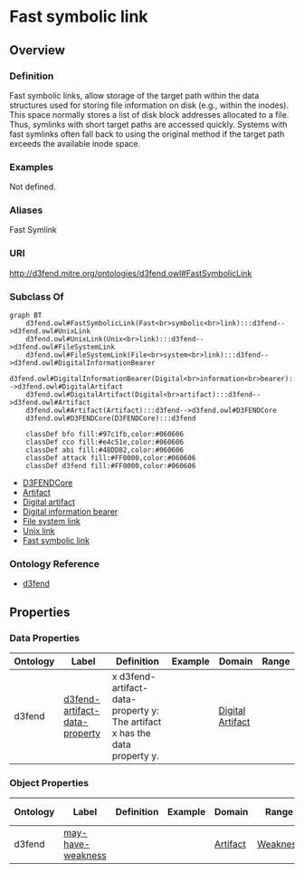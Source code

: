 # Fast symbolic link

## Overview

### Definition
Fast symbolic links, allow storage of the target path within the data structures used for storing file information on disk (e.g., within the inodes). This space normally stores a list of disk block addresses allocated to a file. Thus, symlinks with short target paths are accessed quickly. Systems with fast symlinks often fall back to using the original method if the target path exceeds the available inode space.

### Examples
Not defined.

### Aliases
Fast Symlink

### URI
http://d3fend.mitre.org/ontologies/d3fend.owl#FastSymbolicLink

### Subclass Of
```mermaid
graph BT
    d3fend.owl#FastSymbolicLink(Fast<br>symbolic<br>link):::d3fend-->d3fend.owl#UnixLink
    d3fend.owl#UnixLink(Unix<br>link):::d3fend-->d3fend.owl#FileSystemLink
    d3fend.owl#FileSystemLink(File<br>system<br>link):::d3fend-->d3fend.owl#DigitalInformationBearer
    d3fend.owl#DigitalInformationBearer(Digital<br>information<br>bearer):::d3fend-->d3fend.owl#DigitalArtifact
    d3fend.owl#DigitalArtifact(Digital<br>artifact):::d3fend-->d3fend.owl#Artifact
    d3fend.owl#Artifact(Artifact):::d3fend-->d3fend.owl#D3FENDCore
    d3fend.owl#D3FENDCore(D3FENDCore):::d3fend
    
    classDef bfo fill:#97c1fb,color:#060606
    classDef cco fill:#e4c51e,color:#060606
    classDef abi fill:#48DD82,color:#060606
    classDef attack fill:#FF0000,color:#060606
    classDef d3fend fill:#FF0000,color:#060606
```

- [D3FENDCore](/docs/ontology/reference/model/D3FENDCore/D3FENDCore.md)
- [Artifact](/docs/ontology/reference/model/D3FENDCore/Artifact/Artifact.md)
- [Digital artifact](/docs/ontology/reference/model/D3FENDCore/Artifact/Digital%20artifact/Digital%20artifact.md)
- [Digital information bearer](/docs/ontology/reference/model/D3FENDCore/Artifact/Digital%20artifact/Digital%20information%20bearer/Digital%20information%20bearer.md)
- [File system link](/docs/ontology/reference/model/D3FENDCore/Artifact/Digital%20artifact/Digital%20information%20bearer/File%20system%20link/File%20system%20link.md)
- [Unix link](/docs/ontology/reference/model/D3FENDCore/Artifact/Digital%20artifact/Digital%20information%20bearer/File%20system%20link/Unix%20link/Unix%20link.md)
- [Fast symbolic link](/docs/ontology/reference/model/D3FENDCore/Artifact/Digital%20artifact/Digital%20information%20bearer/File%20system%20link/Unix%20link/Fast%20symbolic%20link/Fast%20symbolic%20link.md)


### Ontology Reference
- [d3fend](http://d3fend.mitre.org/ontologies/d3fend.owl#)

## Properties
### Data Properties
| Ontology | Label | Definition | Example | Domain | Range |
|----------|-------|------------|---------|--------|-------|
| d3fend | [d3fend-artifact-data-property](http://d3fend.mitre.org/ontologies/d3fend.owl#d3fend-artifact-data-property) | x d3fend-artifact-data-property y: The artifact x has the data property y. |  | [Digital Artifact](/docs/ontology/reference/model/D3FENDCore/Artifact/Digital%20artifact/Digital%20artifact.md) | []() |

### Object Properties
| Ontology | Label | Definition | Example | Domain | Range | Inverse Of |
|----------|-------|------------|---------|--------|-------|------------|
| d3fend | [may-have-weakness](http://d3fend.mitre.org/ontologies/d3fend.owl#may-have-weakness) |  |  | [Artifact](/docs/ontology/reference/model/D3FENDCore/Artifact/Artifact.md) | [Weakness](/docs/ontology/reference/model/D3FENDCore/Weakness/Weakness.md) | []() |

